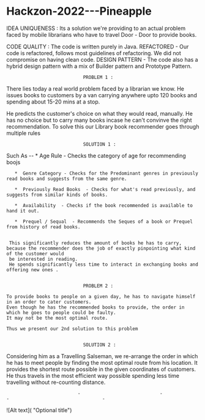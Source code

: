 # Hackzon-2022---Pineapple

IDEA UNIQUENESS : Its a solution we're providing to an actual problem faced by mobile librarians who have to travel Door - Door to provide books.

CODE QUALITY  : The code is written purely in Java.
                REFACTORED - Our code is refactored, follows most guidelines of refactoring. We did not compromise on having clean code.
                DESIGN PATTERN - The code also has a hybrid design pattern with a mix of Builder pattern and Prototype Pattern.




                                PROBLEM 1 : 
There lies today a real world problem faced by a librarian we know.
He issues books to customers by a van carrying anywhere upto 120 books and spending about 15-20 mins at a stop.

He predicts the customer's choice on what they would read, manually.
He has no choice but to carry many books incase he can't convinve the right recommendation.
To solve this our Library book recommender goes through multiple rules

                                SOLUTION 1 :

  Such As --
       *  Age Rule - Checks the category of age for recommending boojs
       
       *  Genre Category - Checks for the Predominant genres in previously read books and suggests from the same genre.
       
       *  Previously Read Books  - Checks for what's read previously, and suggests from similar kinds of books.
     
       *  Availability  - Checks if the book recommended is available to hand it out.
       
       *  Prequel / Sequal  - Recommends the Seques of a book or Prequel from history of read books.
       
       
     This significantly reduces the amount of books he has to carry, because the recommender does the job of exactly pinpointing what kind of the customer would
     be interested in reading.
     He spends significantly less time to interact in exchanging books and offering new ones .
     
    
                                PROBLEM 2 :
                          
    To provide books to people on a given day, he has to navigate himself in an order to cater customers.
    Even though he has the recommended books to provide, the order in which he goes to people could be faulty.
    It may not be the most optimal route.
    
    Thus we present our 2nd solution to this problem
    
    
                                SOLUTION 2 :


Considering him as a Travelling Salseman, we re-arrange the order in which he has to meet people by finding the most optimal route
from his location. It provides the shortest route possible in the given coordinates of customers.
He thus travels in the most efficient way possible spending less time travelling without re-counting distance.


                              -                             -                              -                                  -      
                              
                              
  

     
     
  ![Alt text]( "Optional title")
